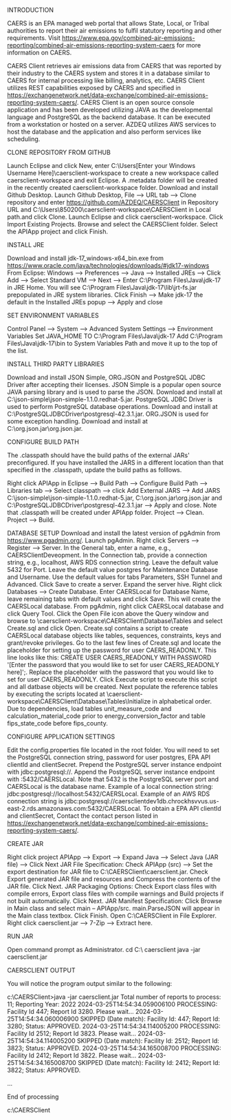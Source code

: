 INTRODUCTION

CAERS is an EPA managed web portal that allows State, Local, or Tribal authorities to report their air emissions to fulfil statutory reporting and other requirements. Visit https://www.epa.gov/combined-air-emissions-reporting/combined-air-emissions-reporting-system-caers for more information on CAERS.

CAERS Client retrieves air emissions data from CAERS that was reported by their industry to the CAERS system and stores it in a database similar to CAERS for internal processing like billing, analytics, etc. CAERS Client utilizes REST capabilities exposed by CAERS and specified in https://exchangenetwork.net/data-exchange/combined-air-emissions-reporting-system-caers/. CAERS Client is an open source console application and has been developed utilizing JAVA as the developmental language and PostgreSQL as the backend database. It can be executed from a workstation or hosted on a server. AZDEQ utilizes AWS services to host the database and the application and also perform services like scheduling.

CLONE REPOSITORY FROM GITHUB

Launch Eclipse and click New, enter C:\Users\[Enter your Windows Username Here]\caersclient-workspace to create a new workspace called caersclient-workspace and exit Eclipse. A .metadata folder will be created in the recently created caersclient-workspace folder.
Download and install Github Desktop. Launch Github Desktop, File --> URL tab --> Clone repository and enter https://github.com/AZDEQ/CAERSClient in Repository URL and C:\Users\850200\caersclient-workspace\CAERSClient in Local path.and click Clone.
Launch Eclipse and click caersclient-workspace. Click Import Existing Projects. Browse and select the CAERSClient folder. Select the APIApp project and click Finish.

INSTALL JRE

Download and install jdk-17_windows-x64_bin.exe from https://www.oracle.com/java/technologies/downloads/#jdk17-windows
From Eclipse: Windows --> Preferences --> Java --> Installed JREs --> Click Add --> Select Standard VM --> Next --> Enter C:\Program Files\Java\jdk-17 in JRE Home. You will see C:\Program Files\Java\jdk-17\lib\jrt-fs.jar prepopulated in JRE system libraries. Click Finish --> Make jdk-17 the default in the Installed JREs popup --> Apply and close

SET ENVIRONMENT VARIABLES

Control Panel --> System --> Advanced System Settings --> Environment Variables
Set JAVA_HOME TO C:\Program Files\Java\jdk-17
Add C:\Program Files\Java\jdk-17\bin to System Variables Path and move it up to the top of the list.

INSTALL THIRD PARTY LIBRARIES

Download and install JSON Simple, ORG.JSON and PostgreSQL JDBC Driver after accepting their licenses.
JSON Simple is a popular open source JAVA parsing library and is used to parse the JSON. Download and install at C:\json-simple\json-simple-1.1.0.redhat-5.jar.
PostgreSQL JDBC Driver is used to perform PostgreSQL database operations. Download and install at C:\PostgreSQLJDBCDriver\postgresql-42.3.1.jar.
ORG.JSON is used for some exception handling. Download and install at C:\org.json.jar\org.json.jar.

CONFIGURE BUILD PATH

The .classpath should have the build paths of the external JARs' preconfigured. If you have installed the JARS in a different location than that specified in the .classpath, update the build paths as folllows.

Right click APIApp in Eclipse --> Build Path --> Configure Build Path --> Libraries tab --> Select classpath --> click Add External JARS --> Add JARS C:\json-simple\json-simple-1.1.0.redhat-5.jar, C:\org.json.jar\org.json.jar and C:\PostgreSQLJDBCDriver\postgresql-42.3.1.jar --> Apply and close. Note that .classpath will be created under APIApp folder.
Project --> Clean.
Project --> Build.

DATABASE SETUP
Download and install the latest version of pgAdmin from https://www.pgadmin.org/. Launch pgAdmin. Right click Servers --> Register --> Server. In the General tab, enter a name, e.g., CAERSClientDeveopment. In the Connection tab, provide a connection string, e.g., localhost, AWS RDS connection string. Leave the default value 5432 for Port. Leave the default value postgres for Maintenance Database and Username. Use the default values for tabs Parameters, SSH Tunnel and Advanced. Click Save to create a server. Expand the server hive. Right click Databases --> Create Database. Enter CAERSLocal for Database Name, leave remaining tabs with default values and click Save. This will create the CAERSLocal database.
From pgAdmin, right click CAERSLocal database and click Query Tool. Click the Open File icon above the Query window and browse to \caersclient-workspace\CAERSClient\Database\Tables and select Create.sql and click Open. Create.sql contains a script to create CAERSLocal database objects like tables, sequences, constraints, keys and grant/revoke privileges. Go to the last few lines of Create.sql and locate the placeholder for setting up the password for user CAERS_READONLY. This line looks like this: CREATE USER CAERS_READONLY WITH PASSWORD '[Enter the password that you would like to set for user CAERS_READONLY here]';. Replace the placeholder with the password that you would like to set for user CAERS_READONLY. Click Execute script to execute this script and all datbase objects will be created. Next populate the reference tables by executing the scripts located at \caersclient-workspace\CAERSClient\Database\Tables\Initialize in alphabetical order. Due to dependencies, load tables unit_measure_code and calculation_material_code prior to energy_conversion_factor and table fips_state_code before fips_county.

CONFIGURE APPLICATION SETTINGS

Edit the config.properties file located in the root folder. You will need to set the PostgreSQL connection string, password for user postgres, EPA API clientId and clientSecret.
Prepend the PostgreSQL server instance endpoint with jdbc:postgresql://. Append the PostgreSQL server instance endpoint with :5432/CAERSLocal. Note that 5432 is the PostgreSQL server port and CAERSLocal is the database name. Example of a local connection string: jdbc:postgresql://localhost:5432/CAERSLocal. Example of an AWS RDS connection string is jdbc:postgresql://caersclientdev1db.chrockhsvvus.us-east-2.rds.amazonaws.com:5432/CAERSLocal. 
To obtain a EPA API clientId and clientSecret, Contact the contact person listed in https://exchangenetwork.net/data-exchange/combined-air-emissions-reporting-system-caers/.

CREATE JAR

Right click project APIApp --> Export --> Expand Java --> Select Java (JAR file) --> Click Next
JAR File Specification: Check APIApp (src) --> Set the export destination for JAR file to C:\CAERSClient\caersclient.jar. Check Export generated JAR file and resources and Compress the contents of the JAR file. Click Next.
JAR Packaging Options: Check Export class files with compile errors, Export class files with compile warnings and Build projects if not built automatically. Click Next.
JAR Manifest Specification: Click Browse in Main class and select main – APIApp/src. main.ParseJSON will appear in the Main class textbox. Click Finish.
Open C:\CAERSClient in File Explorer. Right click caersclient.jar --> 7-Zip --> Extract here.

RUN JAR

Open command prompt as Administrator.
cd C:\ caersclient
java -jar caersclient.jar

CAERSCLIENT OUTPUT

You will notice the program output similar to the following:

c:\CAERSClient>java -jar caersclient.jar
Total number of reports to process: 11; Reporting Year: 2022
2024-03-25T14:54:34.059006100 PROCESSING: Facility Id 447; Report Id 3280. Please wait...
2024-03-25T14:54:34.060006900 SKIPPED (Date match): Facility Id: 447; Report Id: 3280; Status: APPROVED.
2024-03-25T14:54:34.114005200 PROCESSING: Facility Id 2512; Report Id 3823. Please wait...
2024-03-25T14:54:34.114005200 SKIPPED (Date match): Facility Id: 2512; Report Id: 3823; Status: APPROVED.
2024-03-25T14:54:34.165008700 PROCESSING: Facility Id 2412; Report Id 3822. Please wait...
2024-03-25T14:54:34.165008700 SKIPPED (Date match): Facility Id: 2412; Report Id: 3822; Status: APPROVED.

...

End of processing

c:\CAERSClient
